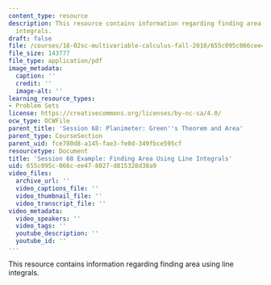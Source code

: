 ```yaml
---
content_type: resource
description: This resource contains information regarding finding area using line
  integrals.
draft: false
file: /courses/18-02sc-multivariable-calculus-fall-2010/655c095c066cee478027d815328d38a9_MIT18_02SC_we_68_comb.pdf
file_size: 143777
file_type: application/pdf
image_metadata:
  caption: ''
  credit: ''
  image-alt: ''
learning_resource_types:
- Problem Sets
license: https://creativecommons.org/licenses/by-nc-sa/4.0/
ocw_type: OCWFile
parent_title: 'Session 68: Planimeter: Green''s Theorem and Area'
parent_type: CourseSection
parent_uid: fce780d8-a145-fae3-fe0d-349fbce595cf
resourcetype: Document
title: 'Session 68 Example: Finding Area Using Line Integrals'
uid: 655c095c-066c-ee47-8027-d815328d38a9
video_files:
  archive_url: ''
  video_captions_file: ''
  video_thumbnail_file: ''
  video_transcript_file: ''
video_metadata:
  video_speakers: ''
  video_tags: ''
  youtube_description: ''
  youtube_id: ''
---
```

This resource contains information regarding finding area using line integrals.